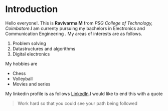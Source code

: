 # Introduction

Hello everyone!. This is **Ravivarma M** from *PSG College of Technology, Coimbatore*.I am currenty pursuing my bachelors in Electronics and Communication Engineering . My areas of interests are as follows.
1. Problem solving
2. Datastructures and algorithms
3. Digital electronics

My hobbies are 
- Chess
- Volleyball
- Movies and series

My linkedin profile is as follows [LinkedIn](https://www.linkedin.com/in/ravivarma-m-99b2a8190/).I would like to end this with a quote

> Work hard so that you could see your path being followed

